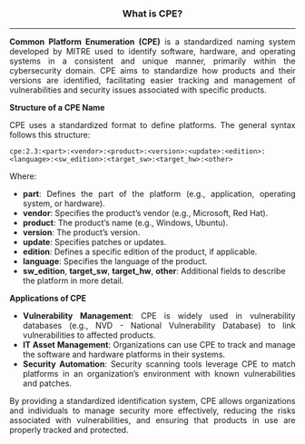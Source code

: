 <center><h3>What is CPE?</h3></center>
<hr/>
<p class="p1" style="text-align: justify;"><strong>Common Platform Enumeration (CPE)</strong> is a standardized naming system developed by MITRE used to identify software, hardware, and operating systems in a consistent and unique manner, primarily within the cybersecurity domain. CPE aims to standardize how products and their versions are identified, facilitating easier tracking and management of vulnerabilities and security issues associated with specific products.</p>
<p class="p3"><strong>Structure of a CPE Name</strong></p>
<p class="p1" style="text-align: justify;">CPE uses a standardized format to define platforms. The general syntax follows this structure:</p>
<p><code>cpe:2.3:&lt;part&gt;:&lt;vendor&gt;:&lt;product&gt;:&lt;version&gt;:&lt;update&gt;:&lt;edition&gt;:&lt;language&gt;:&lt;sw_edition&gt;:&lt;target_sw&gt;:&lt;target_hw&gt;:&lt;other&gt;</code></p>
<p class="p1">Where:</p>
<ul>
<li class="p3" style="text-align: justify;"><strong>part</strong>: Defines the part of the platform (e.g., application, operating system, or hardware).</li>
<li class="p3"><strong>vendor</strong>: Specifies the product&rsquo;s vendor (e.g., Microsoft, Red Hat).</li>
<li class="p3"><strong>product</strong>: The product&rsquo;s name (e.g., Windows, Ubuntu).</li>
<li class="p3"><strong>version</strong>: The product&rsquo;s version.</li>
<li class="p3"><strong>update</strong>: Specifies patches or updates.</li>
<li class="p3"><strong>edition</strong>: Defines a specific edition of the product, if applicable.</li>
<li class="p3"><strong>language</strong>: Specifies the language of the product.</li>
<li class="p3"><strong>sw_edition</strong>, <strong>target_sw</strong>, <strong>target_hw</strong>, <strong>other</strong>: Additional fields to describe the platform in more detail.</li>
</ul>
<p class="p4"><strong>Applications of CPE</strong></p>
<ul>
<li class="p3" style="text-align: justify;"><strong>Vulnerability Management</strong>: CPE is widely used in vulnerability databases (e.g., NVD - National Vulnerability Database) to link vulnerabilities to affected products.</li>
<li class="p3" style="text-align: justify;"><strong>IT Asset Management</strong>: Organizations can use CPE to track and manage the software and hardware platforms in their systems.</li>
<li class="p3" style="text-align: justify;"><strong>Security Automation</strong>: Security scanning tools leverage CPE to match platforms in an organization&rsquo;s environment with known vulnerabilities and patches.</li>
            </ul>
            <p class="p1" style="text-align: justify;">By providing a standardized identification system, CPE allows organizations and individuals to manage security more effectively, reducing the risks associated with vulnerabilities, and ensuring that products in use are properly tracked and protected.</p>
